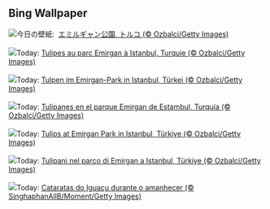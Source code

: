 ## Bing Wallpaper
![](https://www.bing.com/th?id=OHR.EmirganPark_JA-JP9127414605_UHD.jpg&w=1000)今日の壁紙: &nbsp;[エミルギャン公園, トルコ (© Ozbalci/Getty Images)](https://www.bing.com/th?id=OHR.EmirganPark_JA-JP9127414605_UHD.jpg)
<br><br/>
![](https://www.bing.com/th?id=OHR.EmirganPark_FR-FR7936573020_UHD.jpg&w=1000)Today: [Tulipes au parc Emirgan à Istanbul, Turquie (© Ozbalci/Getty Images)](https://www.bing.com/th?id=OHR.EmirganPark_FR-FR7936573020_UHD.jpg)
<br><br/>
![](https://www.bing.com/th?id=OHR.EmirganPark_DE-DE6431860562_UHD.jpg&w=1000)Today: [Tulpen im Emirgan-Park in Istanbul, Türkei (© Ozbalci/Getty Images)](https://www.bing.com/th?id=OHR.EmirganPark_DE-DE6431860562_UHD.jpg)
<br><br/>
![](https://www.bing.com/th?id=OHR.EmirganPark_ES-ES9914635788_UHD.jpg&w=1000)Today: [Tulipanes en el parque Emirgan de Estambul, Turquía (© Ozbalci/Getty Images)](https://www.bing.com/th?id=OHR.EmirganPark_ES-ES9914635788_UHD.jpg)
<br><br/>
![](https://www.bing.com/th?id=OHR.EmirganPark_EN-GB1032868040_UHD.jpg&w=1000)Today: [Tulips at Emirgan Park in Istanbul, Türkiye (© Ozbalci/Getty Images)](https://www.bing.com/th?id=OHR.EmirganPark_EN-GB1032868040_UHD.jpg)
<br><br/>
![](https://www.bing.com/th?id=OHR.EmirganPark_IT-IT4111429731_UHD.jpg&w=1000)Today: [Tulipani nel parco di Emirgan a Istanbul, Türkiye (© Ozbalci/Getty Images)](https://www.bing.com/th?id=OHR.EmirganPark_IT-IT4111429731_UHD.jpg)
<br><br/>
![](https://www.bing.com/th?id=OHR.IguazuTurism_PT-BR9760109650_UHD.jpg&w=1000)Today: [Cataratas do Iguaçu durante o amanhecer (© SinghaphanAllB/Moment/Getty Images)](https://www.bing.com/th?id=OHR.IguazuTurism_PT-BR9760109650_UHD.jpg)
<br><br/>
